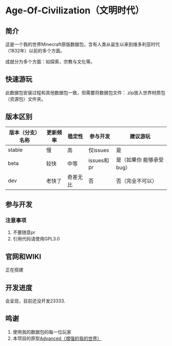 # Age-Of-Civilization（文明时代）

## 简介

这是一个我的世界Minecraft原版数据包，含有人类从诞生以来到维多利亚时代（1832年）以前的多个方面。

成就分为多个方面：如探索，宗教与文化等。

## 快速游玩

此数据包安装过程和其他数据包一致，但需要将数据包文件：.zip放入世界材质包（资源包）文件夹。

## 版本区别

| 版本（分支）名称 | 更新频率 | 稳定性   | 参与开发   | 建议游玩                 |
| ---------------- | -------- | -------- | ---------- | ------------------------ |
| stable           | 慢       | 高       | 仅issues   | 是                       |
| beta             | 较快     | 中等     | issues和pr | 是（如果你 能够承受bug） |
| dev              | 老快了   | 奇差无比 | 否         | 否（完全不可以）         |

## 参与开发

### 注意事项

1. 不要随意pr
2. 引用代码请使用GPL3.0

## 官网和WIKI

正在搭建

## 开发进度

会呈现，目前还没开发23333.



## 鸣谢

1. 使用我的数据包的每一位玩家
2. 本项目的原型[Advanced（增强的我的世界）](https://github.com/shuhehehe123/Advanced)

